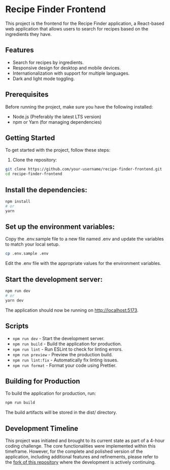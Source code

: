# Recipe Finder Frontend

This project is the frontend for the Recipe Finder application, a React-based web application that allows users to search for recipes based on the ingredients they have.

## Features

- Search for recipes by ingredients.
- Responsive design for desktop and mobile devices.
- Internationalization with support for multiple languages.
- Dark and light mode toggling.

## Prerequisites

Before running the project, make sure you have the following installed:
- Node.js (Preferably the latest LTS version)
- npm or Yarn (for managing dependencies)

## Getting Started

To get started with the project, follow these steps:

1. Clone the repository:

```bash
git clone https://github.com/your-username/recipe-finder-frontend.git
cd recipe-finder-frontend
```

## Install the dependencies:

```bash
npm install
# or
yarn
```

## Set up the environment variables:

Copy the .env.sample file to a new file named .env and update the variables to match your local setup.

```bash
cp .env.sample .env
```

Edit the .env file with the appropriate values for the environment variables.

## Start the development server:

```bash
npm run dev
# or
yarn dev
```

The application should now be running on [http://localhost:5173](http://localhost:5173).

## Scripts

- `npm run dev` - Start the development server.
- `npm run build` - Build the application for production.
- `npm run lint` - Run ESLint to check for linting errors.
- `npm run preview` - Preview the production build.
- `npm run lint:fix` - Automatically fix linting issues.
- `npm run format` - Format your code using Prettier.

## Building for Production

To build the application for production, run:

```bash
npm run build
```
The build artifacts will be stored in the dist/ directory.

## Development Timeline

This project was initiated and brought to its current state as part of a 4-hour coding challenge. The core functionalities were implemented within this timeframe. However, for the complete and polished version of the application, including additional features and refinements, please refer to the [fork of this repository](#) where the development is actively continuing.
